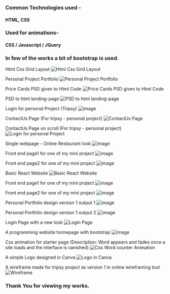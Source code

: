 ### Common Technologies used - 
#### HTML, CSS

### Used for animations- 
####  CSS / Javascript / JQuery

### In few of the works a bit of bootstrap is used.

Html Css Grid Layout
![Html Css Grid Layout](https://github.com/Apurva-official/Html-css_works/blob/main/Screenshot%20(135).png)

Personal Project Portfolio
![Personal Project Portfolio](https://github.com/Apurva-official/Html-css_works/blob/main/Screenshot%20(80).png)

Price Cards PSD given to Html Code
![Price Cards PSD given to Html Code](https://github.com/Apurva-official/Html-css_works/blob/main/Screenshot%20(87).png)

PSD to html landing-page
![PSD to html landing-page](https://github.com/Apurva-official/Html-css_works/blob/main/landing-page.png)

Login for personal Project (Tripsy)
![image](https://github.com/Apurva-official/Html-css_works/blob/main/Screenshot%20(134).png)

ContactUs Page (For tripsy - personal project)
![ContactUs Page](https://github.com/Apurva-official/Html-css_works/blob/main/Screenshot%20(189).png)

ContactUs Page on scroll (For tripsy - personal project)
![Login for personal Project](https://github.com/Apurva-official/Html-css_works/blob/main/Screenshot%20(190).png)

Single webpage - Online Restaurant look
![image](https://github.com/Apurva-official/Html-css_works/blob/main/Screenshot%20(23).png)

Front end page1 for one of my mini project
![image](https://github.com/Apurva-official/Html-css_works/blob/main/Screenshot%20(233).png)

Front end page2 for one of my mini project
![image](https://github.com/Apurva-official/Html-css_works/blob/main/Screenshot%20(234).png)

Basic React Website
![Basic React Website](https://github.com/Apurva-official/Html-css_works/blob/main/Screenshot%20(248).png)

Front end page1 for one of my mini project
![image](https://github.com/Apurva-official/Html-css_works/blob/main/Screenshot%20(253).png)

Front end page2 for one of my mini project
![image](https://github.com/Apurva-official/Html-css_works/blob/main/Screenshot%20(255).png)

Personal Portfolio design version 1 output 1
![image](https://github.com/Apurva-official/Html-css_works/blob/main/Screenshot%20(275).png)

Personal Portfolio design version 1 output 2
![image](https://github.com/Apurva-official/Html-css_works/blob/main/Screenshot%20(276).png)

Login Page with a new look
![Login Page](https://github.com/Apurva-official/Html-css_works/blob/main/Screenshot%20(284).png)

A programming website homepage with bootstrap
![image](https://github.com/Apurva-official/Html-css_works/blob/main/Screenshot%20(81).png)

Css animation for starter page (Description: Word appears and fades once a site loads and the interface is vanished)
![Css Word counter Animation](https://github.com/Apurva-official/Html-css_works/blob/main/wordCounter.png)

A simple Logo designed in Canva
![Logo in Canva](https://github.com/Apurva-official/Html-css_works/blob/main/Easy.png)

A wireframe made for tripsy project as version 1 in online wireframing tool
![Wireframe](https://github.com/Apurva-official/Html-css_works/blob/main/Screenshot%20(131).png)

### Thank You for viewing my works.
